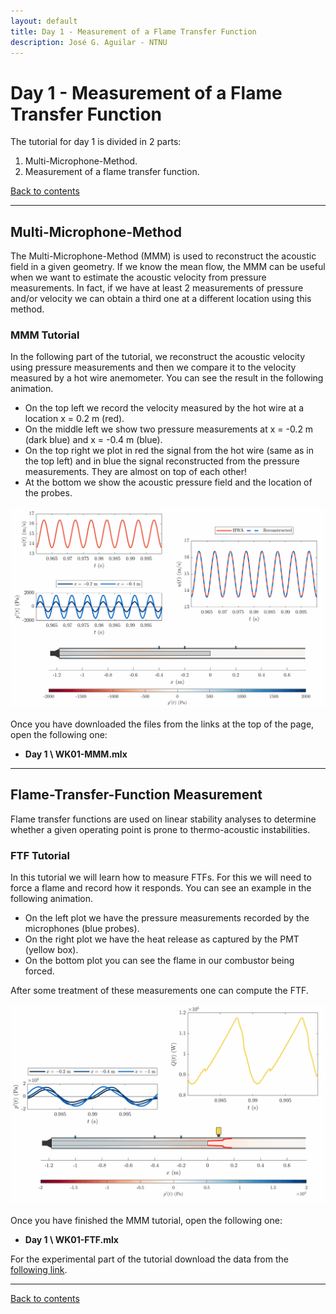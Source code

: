 ```yaml
---
layout: default
title: Day 1 - Measurement of a Flame Transfer Function
description: José G. Aguilar - NTNU
---
```

# Day 1 - Measurement of a Flame Transfer Function

The tutorial for day 1 is divided in 2 parts:
1. Multi-Microphone-Method.
2. Measurement of a flame transfer function.

[Back to contents](./)

* * *

## Multi-Microphone-Method
The Multi-Microphone-Method (MMM) is used to reconstruct the acoustic field in a given geometry. If we know the mean flow, the MMM can be useful when we want to estimate the acoustic velocity from pressure measurements. In fact, if we have at least 2 measurements of pressure and/or velocity we can obtain a third one at a different location using this method. 

### MMM Tutorial 
In the following part of the tutorial, we reconstruct the acoustic velocity using pressure measurements and then we compare it to the velocity measured by a hot wire anemometer. You can see the result in the following animation.

* On the top left we record the velocity measured by the hot wire at a location x = 0.2 m (red).
* On the middle left we show two pressure measurements at x = -0.2 m (dark blue) and x = -0.4 m (blue).
* On the top right we plot in red the signal from the hot wire (same as in the top left) and in blue the signal reconstructed from the pressure measurements. They are almost on top of each other!
* At the bottom we show the acoustic pressure field and the location of the probes. 

![MMM_gif](/assets/MMM.gif)


Once you have downloaded the files from the links at the top of the page, open the following one:
*  **Day 1 \ WK01-MMM.mlx**

* * * 

## Flame-Transfer-Function Measurement
Flame transfer functions are used on linear stability analyses to determine whether a given operating point is prone to thermo-acoustic instabilities.  

### FTF Tutorial 
In this tutorial we will learn how to measure FTFs. For this we will need to force a flame and record how it responds. You can see an example in the following animation.

* On the left plot we have the pressure measurements recorded by the microphones (blue probes).
* On the right plot we have the heat release as captured by the PMT (yellow box).
* On the bottom plot you can see the flame in our combustor being forced. 

After some treatment of these measurements one can compute the FTF. 

![FTF_gif](/assets/FTF.gif)

Once you have finished the MMM tutorial, open the following one:
*  **Day 1 \ WK01-FTF.mlx** 

For the experimental part of the tutorial download the data from the [following link](https://bit.ly/3cu1jDt). 

* * *

[Back to contents](./)
